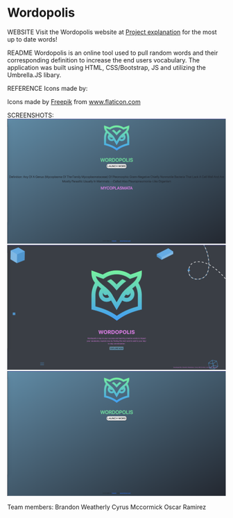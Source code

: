 # Wordopolis

WEBSITE
Visit the Wordopolis website at [Project explanation](https://blissful-jones-7169c4.netlify.app/) for the most up to date words!

README
Wordopolis is an online tool used to pull random words and their corresponding definition to increase the end users vocabulary. 
The application was built using HTML, CSS/Bootstrap, JS and utilizing the Umbrella.JS libary. 

REFERENCE
Icons made by: <div>Icons made by <a href="https://www.freepik.com" title="Freepik">Freepik</a> from <a href="https://www.flaticon.com/" title="Flaticon">www.flaticon.com</a></div>

SCREENSHOTS: 
![](Images/AppInWorks.png)
![](Images/LandingPage.png)
![](Images/MainAppPage.png)


Team members: 
Brandon Weatherly
Cyrus Mccormick
Oscar Ramirez
